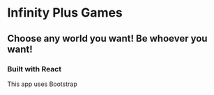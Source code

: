# Infinity Plus Games

## Choose any world you want! Be whoever you want!

### Built with React

This app uses Bootstrap